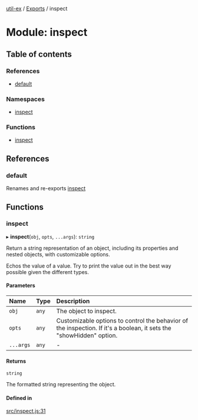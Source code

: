 [util-ex](../README.md) / [Exports](../modules.md) / inspect

# Module: inspect

## Table of contents

### References

- [default](inspect.md#default)

### Namespaces

- [inspect](inspect.inspect.md)

### Functions

- [inspect](inspect.md#inspect)

## References

### default

Renames and re-exports [inspect](inspect.md#inspect)

## Functions

### inspect

▸ **inspect**(`obj`, `opts`, `...args`): `string`

Return a string representation of an object, including its properties and nested objects, with customizable options.

Echos the value of a value. Try to print the value out
in the best way possible given the different types.

#### Parameters

| Name | Type | Description |
| :------ | :------ | :------ |
| `obj` | `any` | The object to inspect. |
| `opts` | `any` | Customizable options to control the behavior of the inspection. If it's a boolean, it sets the "showHidden" option. |
| `...args` | `any` | - |

#### Returns

`string`

The formatted string representing the object.

#### Defined in

[src/inspect.js:31](https://github.com/snowyu/util-ex.js/blob/61a93bc/src/inspect.js#L31)
